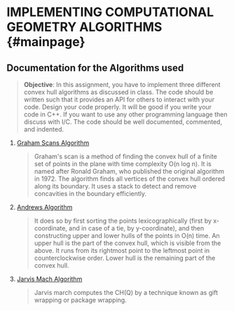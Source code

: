 IMPLEMENTING COMPUTATIONAL GEOMETRY ALGORITHMS           {#mainpage}
====================================

Documentation for the Algorithms used
------------------------

> **Objective**: In this assignment, you have to implement three different convex hull algorithms as discussed in
> class. The code should be written such that it provides an API for others to interact with your code.
> Design your code properly. It will be good if you write your code in C++. If you want to use any other
> programming language then discuss with I/C. The code should be well documented, commented, and
> indented.


1. [Graham Scans Algorithm](https://en.wikipedia.org/wiki/Graham_scan)
   > Graham's scan is a method of finding the convex hull of a finite set of points in the plane 
   > with time complexity O(n log n). It is named after Ronald Graham, who published the original algorithm in 1972. 
   > The algorithm finds all vertices of the convex hull ordered along its boundary. 
   > It uses a stack to detect and remove concavities in the boundary efficiently.


2. [Andrews Algorithm](http://www.codecodex.com/wiki/Andrew's_Monotone_Chain_Algorithm)  
   > It does so by first sorting the points lexicographically (first by x-coordinate, and in case of a tie, 
   > by y-coordinate), and then constructing upper and lower hulls of the points in O(n) time.
   > An upper hull is the part of the convex hull, which is visible from the above. It runs from its rightmost 
   > point to the leftmost point in counterclockwise order. Lower hull is the remaining part of the convex hull.


3. [Jarvis Mach Algorithm](http://www.personal.kent.edu/~rmuhamma/Compgeometry/MyCG/ConvexHull/jarvisMarch.htm)
   > Jarvis march computes the CH(Q) by a technique known as gift wrapping or package wrapping.
   
